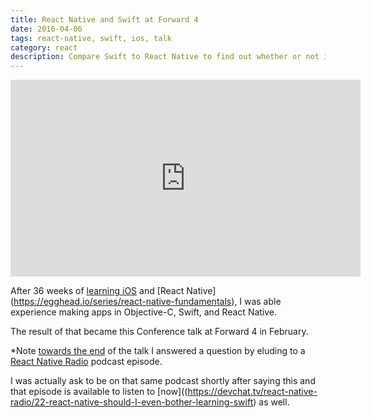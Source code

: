 ```yaml
---
title: React Native and Swift at Forward 4
date: 2016-04-06
tags: react-native, swift, ios, talk
category: react
description: Compare Swift to React Native to find out whether or not it is worth the investment in learning iOS when you already know JavaScript
---
```

<iframe width="560" height="315" src="https://www.youtube.com/embed/2d0z_L4oXt8?list=PLndbWGuLoHebKI8krCzJU88Rf3TwhNZvH" frameborder="0" allowfullscreen></iframe>

After 36 weeks of [learning iOS](https://www.bloc.io/ios-bootcamp) and [React Native]
(https://egghead.io/series/react-native-fundamentals), I was able
experience making apps in Objective-C, Swift, and React Native. 

The result of that became this Conference talk at Forward 4 in
February. 

*Note [towards the end](https://youtu.be/2d0z_L4oXt8?list=PLndbWGuLoHebKI8krCzJU88Rf3TwhNZvH&t=2252) of the talk I answered a question by eluding to a [React Native Radio](https://devchat.tv/react-native-radio/22-react-native-should-I-even-bother-learning-swift) podcast episode.

I was actually ask to be on that same podcast shortly after saying this and that episode is available to listen to [now]((https://devchat.tv/react-native-radio/22-react-native-should-I-even-bother-learning-swift) as well.